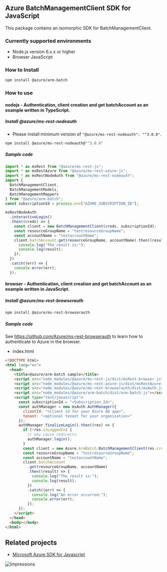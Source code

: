 ## Azure BatchManagementClient SDK for JavaScript

This package contains an isomorphic SDK for BatchManagementClient.

### Currently supported environments

- Node.js version 6.x.x or higher
- Browser JavaScript

### How to Install

```bash
npm install @azure/arm-batch
```

### How to use

#### nodejs - Authentication, client creation and get batchAccount as an example written in TypeScript.

##### Install @azure/ms-rest-nodeauth

- Please install minimum version of `"@azure/ms-rest-nodeauth": "^3.0.0"`.

```bash
npm install @azure/ms-rest-nodeauth@"^3.0.0"
```

##### Sample code

```typescript
import * as msRest from "@azure/ms-rest-js";
import * as msRestAzure from "@azure/ms-rest-azure-js";
import * as msRestNodeAuth from "@azure/ms-rest-nodeauth";
import {
  BatchManagementClient,
  BatchManagementModels,
  BatchManagementMappers
} from "@azure/arm-batch";
const subscriptionId = process.env["AZURE_SUBSCRIPTION_ID"];

msRestNodeAuth
  .interactiveLogin()
  .then((creds) => {
    const client = new BatchManagementClient(creds, subscriptionId);
    const resourceGroupName = "testresourceGroupName";
    const accountName = "testaccountName";
    client.batchAccount.get(resourceGroupName, accountName).then((result) => {
      console.log("The result is:");
      console.log(result);
    });
  })
  .catch((err) => {
    console.error(err);
  });
```

#### browser - Authentication, client creation and get batchAccount as an example written in JavaScript.

##### Install @azure/ms-rest-browserauth

```bash
npm install @azure/ms-rest-browserauth
```

##### Sample code

See https://github.com/Azure/ms-rest-browserauth to learn how to authenticate to Azure in the browser.

- index.html

```html
<!DOCTYPE html>
<html lang="en">
  <head>
    <title>@azure/arm-batch sample</title>
    <script src="node_modules/@azure/ms-rest-js/dist/msRest.browser.js"></script>
    <script src="node_modules/@azure/ms-rest-azure-js/dist/msRestAzure.js"></script>
    <script src="node_modules/@azure/ms-rest-browserauth/dist/msAuth.js"></script>
    <script src="node_modules/@azure/arm-batch/dist/arm-batch.js"></script>
    <script type="text/javascript">
      const subscriptionId = "<Subscription_Id>";
      const authManager = new msAuth.AuthManager({
        clientId: "<client id for your Azure AD app>",
        tenant: "<optional tenant for your organization>"
      });
      authManager.finalizeLogin().then((res) => {
        if (!res.isLoggedIn) {
          // may cause redirects
          authManager.login();
        }
        const client = new Azure.ArmBatch.BatchManagementClient(res.creds, subscriptionId);
        const resourceGroupName = "testresourceGroupName";
        const accountName = "testaccountName";
        client.batchAccount
          .get(resourceGroupName, accountName)
          .then((result) => {
            console.log("The result is:");
            console.log(result);
          })
          .catch((err) => {
            console.log("An error occurred:");
            console.error(err);
          });
      });
    </script>
  </head>
  <body></body>
</html>
```

## Related projects

- [Microsoft Azure SDK for Javascript](https://github.com/Azure/azure-sdk-for-js)

![Impressions](https://azure-sdk-impressions.azurewebsites.net/api/impressions/azure-sdk-for-js/sdk/batch/arm-batch/README.png)
